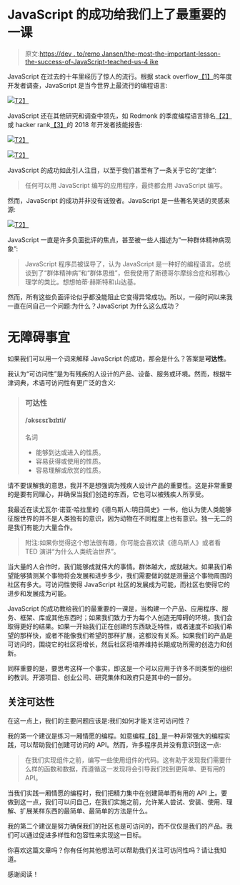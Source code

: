 # JavaScript 的成功给我们上了最重要的一课

> 原文:[https://dev . to/remo Jansen/the-most-the-important-lesson-the-success-of-JavaScript-teached-us-4 ike](https://dev.to/remojansen/the-most-important-lesson-that-the-success-of-javascript-has-taught-us-4ike)

JavaScript 在过去的十年里经历了惊人的流行。根据 stack overflow[【1】](https://insights.stackoverflow.com/survey/2017)的年度开发者调查，JavaScript 是当今世界上最流行的编程语言:

[![](../Images/8adb5cbef04eafb80df3f64d2f15e5c8.png)T2】](https://res.cloudinary.com/practicaldev/image/fetch/s--KUYsm_wz--/c_limit%2Cf_auto%2Cfl_progressive%2Cq_auto%2Cw_880/https://svbtleusercontent.com/h8ojppccedhaq_small.png)

JavaScript 还在其他研究和调查中领先，如 Redmonk 的季度编程语言排名[【2】](http://redmonk.com/sogrady/2017/06/08/language-rankings-6-17/)或 hacker rank[【3】](https://research.hackerrank.com/developer-skills/2018/)的 2018 年开发者技能报告:

[![](../Images/ce0bc076ffde8f36febfabe664eb88a9.png)T2】](https://res.cloudinary.com/practicaldev/image/fetch/s--XM_rGVls--/c_limit%2Cf_auto%2Cfl_progressive%2Cq_auto%2Cw_880/https://svbtleusercontent.com/9cjam0o4rodlfg_small.png)

[![](../Images/15b4eaad39ca8ed06e125032bf34077f.png)T2】](https://res.cloudinary.com/practicaldev/image/fetch/s--0i0O3WKu--/c_limit%2Cf_auto%2Cfl_progressive%2Cq_auto%2Cw_880/https://svbtleusercontent.com/6arkkhxzowutla_small.png)

JavaScript 的成功如此引人注目，以至于我们甚至有了一条关于它的“定律”:

> 任何可以用 JavaScript 编写的应用程序，最终都会用 JavaScript 编写。

然而，JavaScript 的成功并非没有诋毁者。JavaScript 是一些著名笑话的灵感来源:

[![](../Images/3df1e244297a60d43730417540bbe7c7.png)T2】](https://res.cloudinary.com/practicaldev/image/fetch/s--YGIyBvKX--/c_limit%2Cf_auto%2Cfl_progressive%2Cq_auto%2Cw_880/https://svbtleusercontent.com/cgddjt9nrsautg.jpg)

JavaScript 一直是许多负面批评的焦点，甚至被一些人描述为“一种群体精神病现象”:

> JavaScript 程序员被误导了，认为 JavaScript 是一种好的编程语言。总统谈到了“群体精神病”和“群体思维”，但我使用了斯德哥尔摩综合症和邪教心理学的类比。想想帕蒂·赫斯特和山达基。

然而，所有这些负面评论似乎都没能阻止它变得异常成功。所以，一段时间以来我一直在问自己一个问题:为什么？JavaScript 为什么这么成功？

# [](#accessibility-matters)无障碍事宜

如果我们可以用一个词来解释 JavaScript 的成功，那会是什么？答案是**可达性**。

我认为“可访问性”是为有残疾的人设计的产品、设备、服务或环境。然而，根据牛津词典，术语可访问性有更广泛的含义:

> ### [](#accessibility)可达性
> 
> #### [](#%C9%99ks%C9%9Bs%C9%AA%CB%88b%C9%AAl%C9%AAti)/əksɛsɪˈbɪlɪti/
> 
> 名词
> 
> *   能够到达或进入的性质。
> *   容易获得或使用的性质。
> *   容易理解或欣赏的性质。

请不要误解我的意思，我并不是想强调为残疾人设计产品的重要性。这是非常重要的是要有同理心，并确保当我们创造的东西，它也可以被残疾人所享受。

我最近在读尤瓦尔·诺亚·哈拉里的《德乌斯人:明日简史》一书，他认为使人类能够征服世界的并不是人类独有的意识，因为动物在不同程度上也有意识。独一无二的是我们有能力大量合作。

> 附注:如果你觉得这个想法很有趣，你可能会喜欢读《德乌斯人》或者看 TED 演讲“为什么人类统治世界”。

当大量的人合作时，我们能够成就伟大的事情。群体越大，成就越大。如果我们希望能够猜测某个事物将会发展和进步多少，我们需要做的就是测量这个事物周围的社区有多大。可访问性使得 JavaScript 社区的发展成为可能，而社区也使得它的进步和发展成为可能。

JavaScript 的成功教给我们的最重要的一课是，当构建一个产品、应用程序、服务、框架、库或其他东西时；如果我们致力于为每个人创造无障碍的环境，我们会取得更好的结果。如果一开始我们正在创建的东西缺乏特性，或者速度不如我们希望的那样快，或者不能像我们希望的那样扩展，这都没有关系。如果我们的产品是可访问的，围绕它的社区将增长，然后社区将培养维持长期成功所需的创造力和创新。

同样重要的是，要思考这样一个事实，即这是一个可以应用于许多不同类型的组织的教训。开源项目、创业公司、研究集体和政府只是其中的一部分。

## [](#focusing-on-accessibility)关注可达性

在这一点上，我们的主要问题应该是:我们如何才能关注可访问性？

我的第一个建议是练习一厢情愿的编程。如意编程[【8】](https://blog.thesoftwarecraft.com/2013/11/wishful-programming.html)是一种非常强大的编程实践，可以帮助我们创建可访问的 API。然而，许多程序员并没有意识到这一点:

> 在我们实现组件之前，编写一些使用组件的代码。这有助于发现我们需要什么样的函数和数据，而遵循这一发现将会引导我们找到更简单、更有用的 API。

当我们实践一厢情愿的编程时，我们把精力集中在创建简单而有用的 API 上。要做到这一点，我们可以问自己，在我们实施之前，允许某人尝试、安装、使用、理解、扩展某样东西的最简单、最简单的方法是什么。

我的第二个建议是努力确保我们的社区也是可访问的，而不仅仅是我们的产品。我们可以通过促进多样性和包容性来实现这一目标。

你喜欢这篇文章吗？你有任何其他想法可以帮助我们关注可访问性吗？请让我知道。

感谢阅读！
